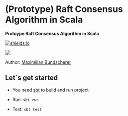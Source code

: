 # (Prototype) Raft Consensus Algorithm in Scala

**Protoype Raft Consensus Algorithm in Scala**

[![shields.io](http://img.shields.io/badge/license-Apache2-blue.svg)](http://www.apache.org/licenses/LICENSE-2.0.txt)

![](https://github.com/maxbundscherer/prototype-scala-raft/.github/workflows/ci-tests.yml/badge.svg)

Author: [Maximilian Bundscherer](https://bundscherer-online.de)

## Let´s get started

- You need [sbt](https://www.scala-sbt.org/) to build and run project

- Run: ``sbt run``
- Test: ``sbt test``
